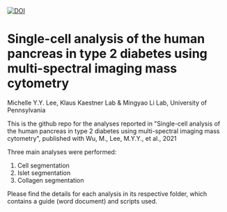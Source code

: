 [![DOI](https://zenodo.org/badge/375136919.svg)](https://zenodo.org/badge/latestdoi/375136919)

# Single-cell analysis of the human pancreas in type 2 diabetes using multi-spectral imaging mass cytometry

Michelle Y.Y. Lee, Klaus Kaestner Lab & Mingyao Li Lab, University of Pennsylvania

This is the github repo for the analyses reported in "Single-cell analysis of the human pancreas in type 2 diabetes using multi-spectral imaging mass cytometry", published with Wu, M., Lee, M.Y.Y., et al., 2021

Three main analyses were performed: 
1) Cell segmentation
2) Islet segmentation
3) Collagen segmentation 

Please find the details for each analysis in its respective folder, which contains a guide (word document) and scripts used. 


